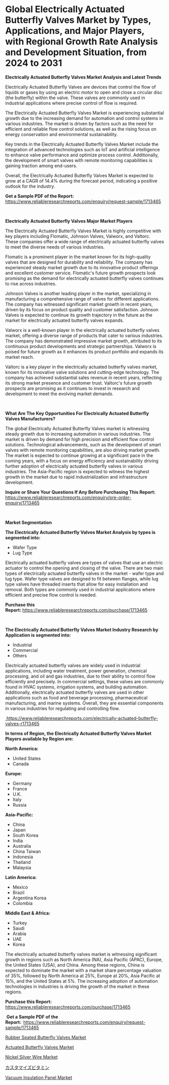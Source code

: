 <p><h1>Global Electrically Actuated Butterfly Valves Market by Types, Applications, and Major Players, with Regional Growth Rate Analysis and Development Situation, from 2024 to 2031</h1></p><p><strong>Electrically Actuated Butterfly Valves Market Analysis and Latest Trends</strong></p>
<p><p>Electrically Actuated Butterfly Valves are devices that control the flow of liquids or gases by using an electric motor to open and close a circular disc (the butterfly) within the valve. These valves are commonly used in industrial applications where precise control of flow is required.</p><p>The Electrically Actuated Butterfly Valves Market is experiencing substantial growth due to the increasing demand for automation and control systems in various industries. The market is driven by factors such as the need for efficient and reliable flow control solutions, as well as the rising focus on energy conservation and environmental sustainability.</p><p>Key trends in the Electrically Actuated Butterfly Valves Market include the integration of advanced technologies such as IoT and artificial intelligence to enhance valve performance and optimize process control. Additionally, the development of smart valves with remote monitoring capabilities is gaining traction among end-users.</p><p>Overall, the Electrically Actuated Butterfly Valves Market is expected to grow at a CAGR of 14.4% during the forecast period, indicating a positive outlook for the industry.</p></p>
<p><strong>Get a Sample PDF of the Report:&nbsp;</strong> <a href="https://www.reliableresearchreports.com/enquiry/request-sample/1713465">https://www.reliableresearchreports.com/enquiry/request-sample/1713465</a></p>
<p>&nbsp;</p>
<p><strong>Electrically Actuated Butterfly Valves Major Market Players</strong></p>
<p><p>The Electrically Actuated Butterfly Valves Market is highly competitive with key players including Flomatic, Johnson Valves, Valworx, and Valtorc. These companies offer a wide range of electrically actuated butterfly valves to meet the diverse needs of various industries.</p><p>Flomatic is a prominent player in the market known for its high-quality valves that are designed for durability and reliability. The company has experienced steady market growth due to its innovative product offerings and excellent customer service. Flomatic's future growth prospects look promising as the demand for electrically actuated butterfly valves continues to rise across industries.</p><p>Johnson Valves is another leading player in the market, specializing in manufacturing a comprehensive range of valves for different applications. The company has witnessed significant market growth in recent years, driven by its focus on product quality and customer satisfaction. Johnson Valves is expected to continue its growth trajectory in the future as the market for electrically actuated butterfly valves expands.</p><p>Valworx is a well-known player in the electrically actuated butterfly valves market, offering a diverse range of products that cater to various industries. The company has demonstrated impressive market growth, attributed to its continuous product developments and strategic partnerships. Valworx is poised for future growth as it enhances its product portfolio and expands its market reach.</p><p>Valtorc is a key player in the electrically actuated butterfly valves market, known for its innovative valve solutions and cutting-edge technology. The company has achieved substantial sales revenue in recent years, reflecting its strong market presence and customer trust. Valtorc's future growth prospects are promising as it continues to invest in research and development to meet the evolving market demands.</p></p>
<p>&nbsp;</p>
<p><strong>What Are The Key Opportunities For Electrically Actuated Butterfly Valves Manufacturers?</strong></p>
<p><p>The global Electrically Actuated Butterfly Valves market is witnessing steady growth due to increasing automation in various industries. The market is driven by demand for high precision and efficient flow control solutions. Technological advancements, such as the development of smart valves with remote monitoring capabilities, are also driving market growth. The market is expected to continue growing at a significant pace in the coming years, with a focus on energy efficiency and sustainability driving further adoption of electrically actuated butterfly valves in various industries. The Asia-Pacific region is expected to witness the highest growth in the market due to rapid industrialization and infrastructure development.</p></p>
<p><strong>Inquire or Share Your Questions If Any Before Purchasing This Report:</strong> <a href="https://www.reliableresearchreports.com/enquiry/pre-order-enquiry/1713465">https://www.reliableresearchreports.com/enquiry/pre-order-enquiry/1713465</a></p>
<p>&nbsp;</p>
<p><strong>Market Segmentation</strong></p>
<p><strong>The Electrically Actuated Butterfly Valves Market Analysis by types is segmented into:</strong></p>
<p><ul><li>Wafer Type</li><li>Lug Type</li></ul></p>
<p><p>Electrically actuated butterfly valves are types of valves that use an electric actuator to control the opening and closing of the valve. There are two main types of electrically actuated butterfly valves in the market - wafer type and lug type. Wafer type valves are designed to fit between flanges, while lug type valves have threaded inserts that allow for easy installation and removal. Both types are commonly used in industrial applications where efficient and precise flow control is needed.</p></p>
<p><strong>Purchase this Report:&nbsp;</strong><a href="https://www.reliableresearchreports.com/purchase/1713465">https://www.reliableresearchreports.com/purchase/1713465</a></p>
<p>&nbsp;</p>
<p><strong>The Electrically Actuated Butterfly Valves Market Industry Research by Application is segmented into:</strong></p>
<p><ul><li>Industrial</li><li>Commercial</li><li>Others</li></ul></p>
<p><p>Electrically actuated butterfly valves are widely used in industrial applications, including water treatment, power generation, chemical processing, and oil and gas industries, due to their ability to control flow efficiently and precisely. In commercial settings, these valves are commonly found in HVAC systems, irrigation systems, and building automation. Additionally, electrically actuated butterfly valves are used in other applications such as food and beverage processing, pharmaceutical manufacturing, and marine systems. Overall, they are essential components in various industries for regulating and controlling flow.</p></p>
<p><a href="https://www.reliableresearchreports.com/electrically-actuated-butterfly-valves-r1713465">&nbsp;https://www.reliableresearchreports.com/electrically-actuated-butterfly-valves-r1713465</a></p>
<p><strong>In terms of Region, the Electrically Actuated Butterfly Valves Market Players available by Region are:</strong></p>
<p>
    <p> <strong> North America: </strong>
        <ul>
            <li>United States</li>
            <li>Canada</li>
        </ul>
        </p> 
    <p> <strong> Europe: </strong>
        <ul>
            <li>Germany</li>
            <li>France</li>
            <li>U.K.</li>
            <li>Italy</li>
            <li>Russia</li>
        </ul>
        </p> 
    <p> <strong> Asia-Pacific: </strong>
        <ul>
            <li>China</li>
            <li>Japan</li>
            <li>South Korea</li>
            <li>India</li>
            <li>Australia</li>
            <li>China Taiwan</li>
            <li>Indonesia</li>
            <li>Thailand</li>
            <li>Malaysia</li>
        </ul>
        </p> 
    <p> <strong> Latin America: </strong>
        <ul>
            <li>Mexico</li>
            <li>Brazil</li>
            <li>Argentina Korea</li>
            <li>Colombia</li>
        </ul>
        </p> 
    <p> <strong> Middle East & Africa: </strong>
        <ul>
            <li>Turkey</li>
            <li>Saudi</li>
            <li>Arabia</li>
            <li>UAE</li>
            <li>Korea</li>
        </ul>
    </p>
    </p>
<p><p>The electrically actuated butterfly valves market is witnessing significant growth in regions such as North America (NA), Asia Pacific (APAC), Europe, the United States (USA), and China. Among these regions, China is expected to dominate the market with a market share percentage valuation of 35%, followed by North America at 25%, Europe at 20%, Asia Pacific at 15%, and the United States at 5%. The increasing adoption of automation technologies in industries is driving the growth of the market in these regions.</p></p>
<p><strong>Purchase this Report: </strong><a href="https://www.reliableresearchreports.com/purchase/1713465">https://www.reliableresearchreports.com/purchase/1713465</a></p>
<p>&nbsp;<strong>Get a Sample PDF of the Report:&nbsp;&nbsp;</strong><a href="https://www.reliableresearchreports.com/enquiry/request-sample/1713465">https://www.reliableresearchreports.com/enquiry/request-sample/1713465</a></p>
<p><strong></strong></p>
<p><p><a href="https://github.com/jaidynmorantestelletmjzya/Market-Research-Report-List-2/blob/main/rubber-seated-butterfly-valves-market.md">Rubber Seated Butterfly Valves Market</a></p><p><a href="https://github.com/ruddyyedelwadw/Market-Research-Report-List-2/blob/main/actuated-butterfly-valves-market.md">Actuated Butterfly Valves Market</a></p><p><a href="https://issuu.com/reportprime-2/docs/nickel-silver-wire-market-size-2030.pptx">Nickel Silver Wire Market</a></p><p><a href="https://github.com/moulafa/Market-Research-Report-List-1/blob/main/521008733985.md">カスタマイズビタミン</a></p><p><a href="https://issuu.com/reportprime-2/docs/vacuum-insulation-panel-market-size-2030.pptx">Vacuum Insulation Panel Market</a></p></p>